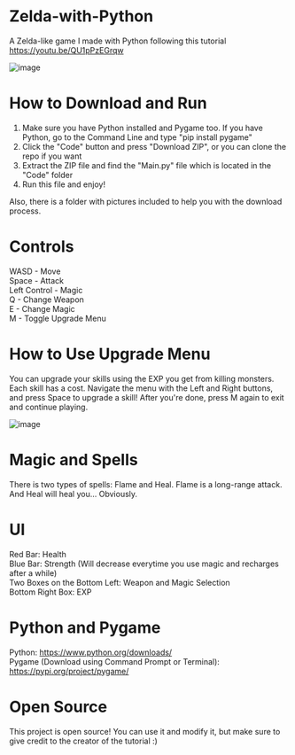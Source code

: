 # Zelda-with-Python
A Zelda-like game I made with Python following this tutorial https://youtu.be/QU1pPzEGrqw 

![image](https://user-images.githubusercontent.com/85440857/160607397-d085869c-3910-4091-b790-be096ee72b5a.png)

# How to Download and Run
1. Make sure you have Python installed and Pygame too. If you have Python, go to the Command Line and type "pip install pygame"
2. Click the "Code" button and press "Download ZIP", or you can clone the repo if you want
3. Extract the ZIP file and find the "Main.py" file which is located in the "Code" folder
4. Run this file and enjoy! <br /> 

Also, there is a folder with pictures included to help you with the download process.

# Controls
WASD - Move <br />
Space - Attack <br />
Left Control - Magic <br />
Q - Change Weapon <br />
E - Change Magic <br />
M - Toggle Upgrade Menu <br />

# How to Use Upgrade Menu
You can upgrade your skills using the EXP you get from killing monsters. Each skill has a cost. Navigate the menu with the Left and Right buttons, and press Space to upgrade a skill! After you're done, press M again to exit and continue playing.

![image](https://user-images.githubusercontent.com/85440857/160607803-02bb0038-c4bb-4336-9f0f-c56fcfd053ea.png)

# Magic and Spells
There is two types of spells: Flame and Heal. Flame is a long-range attack. And Heal will heal you... Obviously.

# UI
Red Bar: Health <br />
Blue Bar: Strength (Will decrease everytime you use magic and recharges after a while) <br />
Two Boxes on the Bottom Left: Weapon and Magic Selection <br />
Bottom Right Box: EXP <br />

# Python and Pygame
Python: https://www.python.org/downloads/ <br />
Pygame (Download using Command Prompt or Terminal): https://pypi.org/project/pygame/ <br />

# Open Source
This project is open source! You can use it and modify it, but make sure to give credit to the creator of the tutorial :)
